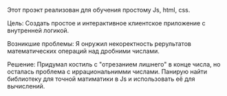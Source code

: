 Этот проэкт реализован для обучения простому Js, html, css. 

Цель:
Создать простое и интерактивное клиентское приложение с внутренней логикой.

Возникшие проблемы:
Я онружил некоректность рерультатов математических операций над дробними числами.

Решение: Придумал костиль с "отрезанием лишнего" в конце числа, но осталась проблема 
с иррациональнимми числами. Панирую найти библиотеку для точной матиматики в Js и 
использовать её для вычислений.
